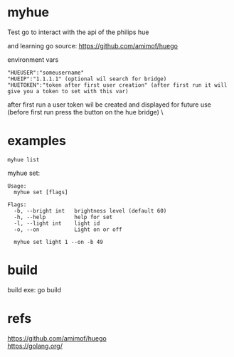 # myhue
Test go to interact with the api of the philips hue 

and learning go 
source: 
https://github.com/amimof/huego

environment vars 

```
"HUEUSER":"someusername"
"HUEIP":"1.1.1.1" (optional wil search for bridge)
"HUETOKEN":"token after first user creation" (after first run it will give you a token to set with this var)
```

after first run a user token wil be created and displayed for future use \
(before first run press the button on the hue bridge) \

# examples 

```
myhue list
```
myhue set:
```
Usage:
  myhue set [flags]

Flags:
  -b, --bright int   brightness level (default 60)
  -h, --help         help for set
  -l, --light int    light id
  -o, --on           Light on or off

  myhue set light 1 --on -b 49
```

# build
build exe: 
go build
# refs
https://github.com/amimof/huego
\
https://golang.org/
